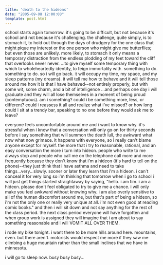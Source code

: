 ```yaml
---
title: 'death to the hideons'
date: "2005-09-08 12:00:00"
template: post.html
---
```


school starts again tomorrow. it's going to be difficult, but not because it's school and not because it's challenging. the challenge, quite simply, is to stomach it, to hold out through the days of drudgery for the one class that might pique my interest or the one person who might give me butterflies; but even those are unlikely. more likely, to stomach it only means a temporary distraction from the endless plodding of my feet toward the cliff that overlooks never never. ...to give myself some temporary thing with which to wholeheartedly identify, to feign immortality with. something to do. something to do. so i will go back. it will occupy my time, my space, and my sleep patterns (my dreams). it will tell me how to behave and it will tell those around me how it is that i have behaved--not entirely properly, but with some wit, some charm, and a bit of intelligence ...and perhaps one day i will graduate and they will all lose themselves in a moment of being proud (contemptuous). am i something? could i be something more, less, or different? could i reassess it all and realize what i've missed? or how long could i sit at a trendy bar, speaking to no one before they would ask me to leave?

everyone feels uncomfortable around me and i want to know why. it's stressful when i know that a conversation will only go on for thirty seconds before i say something that will summon the death lull, the awkward what now what now grimace. it happens with everyone, so i really can't blame anyone except for myself. the more that i try to reasonable, rational, and an easy conversation the more i turn into hideon. people who write to me always stop and people who call me on the telephone call more and more frequently because they don't know that i'm a hideon (it's hard to tell on the phone)--they just think that i have asthma and need to take things...very...slowly. sooner or later they learn that i'm a hideon. i can't conceal it for very long so i'm thinking that tomorrow when i go to school i will just get things started straightaway by saying, "hello. i am tim. i am a hideon. please don't feel obligated to try to give me a chance. i will only make you feel awkward without knowing why. i am also overly sensitive to all of the human discomfort around me, but that's part of being a hideon, so i'm not the only one or really very unique at all. i'm not even good at reading comic books." and then i will sit down and not say anything for the rest of the class period. the next class period everyone will have forgotten and when group work is assigned they will imagine that i am about to say something reasonable and i will VOMIT ALL OVER THEM.

i rode my bike tonight. i want there to be more hills around here. mountains, even. but there aren't. motorists would respect me more if they saw me climbing a huge mountain rather than the small inclines that we have in minnesota.

i will go to sleep now. busy busy busy...
